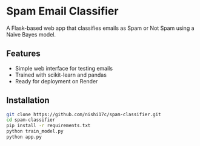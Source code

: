 # Spam Email Classifier

A Flask-based web app that classifies emails as Spam or Not Spam using a Naive Bayes model.

## Features
- Simple web interface for testing emails
- Trained with scikit-learn and pandas
- Ready for deployment on Render

## Installation
```bash
git clone https://github.com/nishi17c/spam-classifier.git
cd spam-classifier
pip install -r requirements.txt
python train_model.py
python app.py
